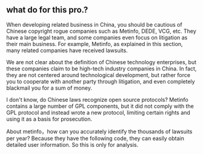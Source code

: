 ## what do for this pro.?
When developing related business in China, you should be cautious of Chinese copyright rogue companies such as Metinfo, DEDE, VCG, etc. They have a large legal team, and some companies even focus on litigation as their main business. For example, Metinfo, as explained in this section, many related companies have received lawsuits.

We are not clear about the definition of Chinese technology enterprises, but these companies claim to be high-tech industry companies in China. In fact, they are not centered around technological development, but rather force you to cooperate with another party through litigation, and even completely blackmail you for a sum of money.

I don't know, do Chinese laws recognize open source protocols? Metinfo contains a large number of GPL components, but it did not comply with the GPL protocol and instead wrote a new protocol, limiting certain rights and using it as a basis for prosecution.

About metinfo，how can you accurately identify the thousands of lawsuits per year? Because they have the following code, they can easily obtain detailed user information. So this is only for analysis.
